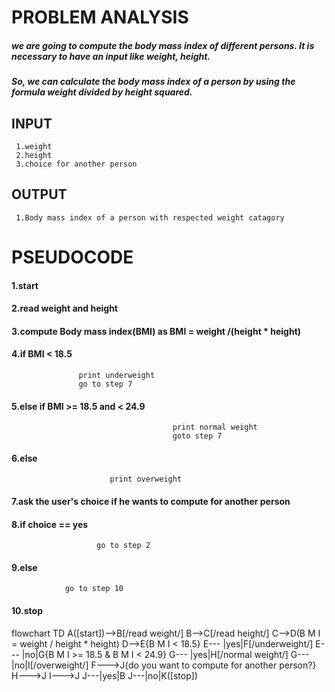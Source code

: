  # PROBLEM ANALYSIS
 ##### we are going to compute the body mass index of different persons. It is necessary to have an input like weight, height.
 ##### So, we can calculate the body mass index of a person by using the formula weight divided by height squared.
 ## INPUT
     1.weight
     2.height
     3.choice for another person
 ## OUTPUT
     1.Body mass index of a person with respected weight catagory


 # PSEUDOCODE
   #### 1.start
   #### 2.read weight and height
   #### 3.compute Body mass index(BMI) as BMI = weight /(height * height)
   #### 4.if BMI < 18.5
                   print underweight
                   go to step 7
   #### 5.else if BMI >= 18.5 and < 24.9
                                        print normal weight
                                        goto step 7
   #### 6.else
                          print overweight
   #### 7.ask the user's choice if he wants to compute for another person
   #### 8.if choice == yes
                       go to step 2
   #### 9.else
                go to step 10
   #### 10.stop



  flowchart TD
A([start])-->B[/read weight/]
B-->C[/read height/]
C-->D(B M I = weight / height * height)
D-->E{B M I < 18.5}
E--- |yes|F[/underweight/]
E--- |no|G{B M I >= 18.5 & B M I < 24.9}
G--- |yes|H[/normal weight/]
G--- |no|I[/overweight/]
F--->J{do you want to compute for another person?}
H--->J
I--->J
J---|yes|B
J---|no|K([stop])







































































